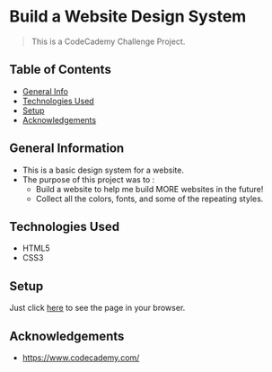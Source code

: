 # Build a Website Design System
> This is a CodeCademy Challenge Project.



## Table of Contents
* [General Info](#general-information)
* [Technologies Used](#technologies-used)
* [Setup](#setup)
* [Acknowledgements](#acknowledgements)
<!-- * [License](#license) -->



## General Information
- This is a basic design system for a website.
- The purpose of this project was to :
    - Build a website to help me build MORE websites in the future! 
    - Collect all the colors, fonts, and some of the repeating styles.
<!-- You don't have to answer all the questions - just the ones relevant to your project. -->



## Technologies Used
- HTML5
- CSS3



## Setup
Just click [here](https://flohallet.github.io/designSystem/) to see the page in your browser.



## Acknowledgements
- https://www.codecademy.com/